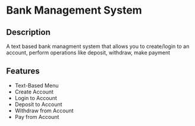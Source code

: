 # Bank Management System

## Description

A text based bank managment system that allows you to create/login to an account, perform operations like deposit, withdraw, make payment

## Features

- Text-Based Menu
- Create Account
- Login to Account
- Deposit to Account
- Withdraw from Account
- Pay from Account
